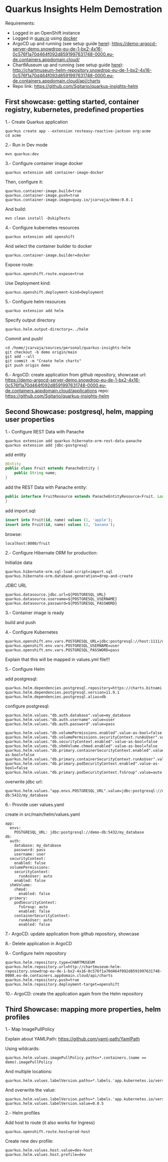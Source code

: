 # Quarkus Insights Helm Demostration

Requirements:
- Logged in an OpenShift instance
- Logged in [quay.io](https://quay.io) using [docker](https://www.docker.com/)
- ArgoCD up and running (see setup guide [here](./argocd-installation.md)): https://demo-argocd-server-demo.snowdrop-eu-de-1-bx2-4x16-0c576f1a70d464f092d8591997631748-0000.eu-de.containers.appdomain.cloud/
- ChartMuseum up and running (see setup guide [here](./chartmuseum-installation.md)): http://chartmuseum-helm-repository.snowdrop-eu-de-1-bx2-4x16-0c576f1a70d464f092d8591997631748-0000.eu-de.containers.appdomain.cloud/api/charts
- Repo link: https://github.com/Sgitario/quarkus-insights-helm

## First showcase: getting started, container registry, kubernetes, predefined properties

1.- Create Quarkus application

```
quarkus create app --extension resteasy-reactive-jackson org:acme
cd acme
```

2.- Run in Dev mode

```
mvn quarkus:dev
```

3.- Configure container image docker

```
quarkus extension add container-image-docker
```

Then, configure it:

```
quarkus.container-image.build=true
quarkus.container-image.push=true
quarkus.container-image.image=quay.io/jcarvaja/demo:0.0.1
```

And build:

```
mvn clean install -DskipTests
```

4.- Configure kubernetes resources

```
quarkus extension add openshift
```

And select the container builder to docker

```
quarkus.container-image.builder=docker
```

Expose route:

```
quarkus.openshift.route.expose=true
```

Use Deployment kind:

```
quarkus.openshift.deployment-kind=Deployment
```

5.- Configure helm resources

```
quarkus extension add helm
```

Specify output directory

```
quarkus.helm.output-directory=../helm
```

Commit and push!
```
cd /home/jcarvaja/sources/personal/quarkus-insights-helm
git checkout -b demo origin/main
git add --all
git commit -m "Create helm charts"
git push origin demo
```

6.- ArgoCD: create application from github repository, showcase
url: https://demo-argocd-server-demo.snowdrop-eu-de-1-bx2-4x16-0c576f1a70d464f092d8591997631748-0000.eu-de.containers.appdomain.cloud/applications
repo: https://github.com/Sgitario/quarkus-insights-helm

## Second Showcase: postgresql, helm, mapping user properties

1.- Configure REST Data with Panache

```
quarkus extension add quarkus-hibernate-orm-rest-data-panache
quarkus extension add jdbc-postgresql
```

add entity

```java
@Entity
public class Fruit extends PanacheEntity {
    public String name;
}
```

add the REST Data with Panache entity:

```java
public interface FruitResource extends PanacheEntityResource<Fruit, Long> {
}
```

add import.sql:

```sql
insert into Fruit(id, name) values (1, 'apple');
insert into Fruit(id, name) values (2, 'banana');
```

browse:

`localhost:8080/fruit`

2.- Configure Hibernate ORM for production:

Initialize data
```
quarkus.hibernate-orm.sql-load-script=import.sql
quarkus.hibernate-orm.database.generation=drop-and-create
```

JDBC URL
```
quarkus.datasource.jdbc.url=${POSTGRESQL_URL}
quarkus.datasource.username=${POSTGRESQL_USERNAME}
quarkus.datasource.password=${POSTGRESQL_PASSWORD}
```

3.- Container image is ready

build and push

4.- Configure Kubernetes

```
quarkus.openshift.env.vars.POSTGRESQL_URL=jdbc:postgresql://host:1111/database
quarkus.openshift.env.vars.POSTGRESQL_USERNAME=user
quarkus.openshift.env.vars.POSTGRESQL_PASSWORD=pass
```

Explain that this will be mapped in values.yml file!!!

5.- Configure Helm

add postgresql:

```
quarkus.helm.dependencies.postgresql.repository=https://charts.bitnami.com/bitnami
quarkus.helm.dependencies.postgresql.version=11.9.1
quarkus.helm.dependencies.postgresql.alias=db
```

configure postgresql:

```
quarkus.helm.values."db.auth.database".value=my_database
quarkus.helm.values."db.auth.username".value=user
quarkus.helm.values."db.auth.password".value=pass
```

```
quarkus.helm.values."db.volumePermissions.enabled".value-as-bool=false
quarkus.helm.values."db.volumePermissions.securityContext.runAsUser".value=auto
quarkus.helm.values."db.securityContext.enabled".value-as-bool=false
quarkus.helm.values."db.shmVolume.chmod.enabled".value-as-bool=false
quarkus.helm.values."db.primary.containerSecurityContext.enabled".value-as-bool=false
quarkus.helm.values."db.primary.containerSecurityContext.runAsUser".value=auto
quarkus.helm.values."db.primary.podSecurityContext.enabled".value-as-bool=false
quarkus.helm.values."db.primary.podSecurityContext.fsGroup".value=auto
```

overwrite jdbc url:

```
quarkus.helm.values."app.envs.POSTGRESQL_URL".value=jdbc:postgresql://demo-db:5432/my_database
```

6.- Provide user values.yaml

create in src/main/helm/values.yaml

```
app:
  envs:
    POSTGRESQL_URL: jdbc:postgresql://demo-db:5432/my_database
db:
  auth:
    database: my_database
    password: pass
    username: user
  securityContext:
    enabled: false
  volumePermissions:
    securityContext:
      runAsUser: auto
    enabled: false
  shmVolume:
    chmod:
      enabled: false
  primary:
    podSecurityContext:
      fsGroup: auto
      enabled: false
    containerSecurityContext:
      runAsUser: auto
      enabled: false
```

7.- ArgoCD: update application from github repository, showcase

8.- Delete application in ArgoCD

9.- Configure helm repository

```
quarkus.helm.repository.type=CHARTMUSEUM
quarkus.helm.repository.url=http://chartmuseum-helm-repository.snowdrop-eu-de-1-bx2-4x16-0c576f1a70d464f092d8591997631748-0000.eu-de.containers.appdomain.cloud/api/charts
quarkus.helm.repository.push=true
quarkus.helm.repository.deployment-target=openshift
```

10.- ArgoCD: create the application again from the Helm repository

## Third Showcase: mapping more properties, helm profiles

1.- Map ImagePullPolicy

Explain about YAMLPath: https://github.com/yaml-path/YamlPath

Using wildcards:

```
quarkus.helm.values.imagePullPolicy.paths=*.containers.(name == demo).imagePullPolicy
```

And multiple locations:

```
quarkus.helm.values.labelVersion.paths=*.labels.'app.kubernetes.io/version',*.matchLabels.'app.kubernetes.io/version'
```

And overwrite the value:

```
quarkus.helm.values.labelVersion.paths=*.labels.'app.kubernetes.io/version',*.matchLabels.'app.kubernetes.io/version'
quarkus.helm.values.labelVersion.value=0.0.5
```

2.- Helm profiles

Add host to route (it also works for Ingress)
```
quarkus.openshift.route.host=prod-host
```

Create new dev profile:

```
quarkus.helm.values.host.value=dev-host
quarkus.helm.values.host.profile=dev
```